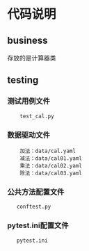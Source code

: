 # 代码说明
## business
   存放的是计算器类
## testing
   ### 测试用例文件
        test_cal.py
   ### 数据驱动文件
        加法：data/cal.yaml
        减法：data/cal01.yaml 
        乘法：data/cal02.yaml
        除法：data/cal03.yaml                         
   ### 公共方法配置文件
       conftest.py
   ### pytest.ini配置文件
       pytest.ini 
